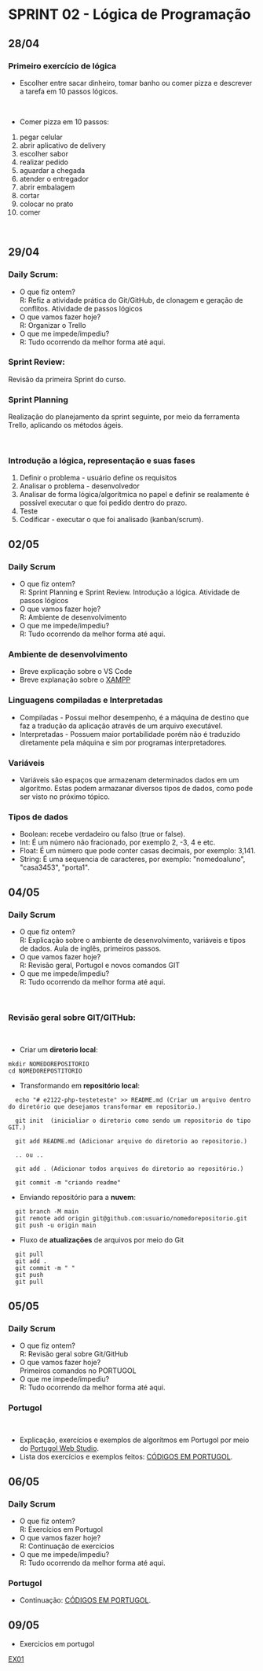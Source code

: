 # SPRINT 02 - Lógica de Programação

## 28/04

### Primeiro exercício de lógica

- Escolher entre sacar dinheiro, tomar banho ou comer pizza e descrever a tarefa em 10 passos lógicos.
</br>

- Comer pizza em 10 passos:

 <ol>
 <li>pegar celular
 <li>abrir aplicativo de delivery
 <li>escolher sabor
 <li>realizar pedido
 <li>aguardar a chegada
 <li>atender o entregador
 <li>abrir embalagem
 <li>cortar
 <li>colocar no prato
 <li>comer
 </ol> 
 </br>

## 29/04

### Daily Scrum:

- O que fiz ontem? </br>
R: Refiz a atividade prática do Git/GitHub, de clonagem e geração de conflitos.
Atividade de passos lógicos </br>
- O que vamos fazer hoje? </br>
R: Organizar o Trello
- O que me impede/impediu? </br>
R: Tudo ocorrendo da melhor forma até aqui. </br>

 ### Sprint Review:
 Revisão da primeira Sprint do curso.
</br>

 ### Sprint Planning
Realização do planejamento da sprint seguinte, por meio da ferramenta Trello, aplicando os métodos ágeis.

</br>


### Introdução a lógica, representação e suas fases
<ol>
<li>Definir o problema - usuário define os requisitos
<li>Analisar o problema - desenvolvedor
<li>Analisar de forma lógica/algorítmica no papel e definir se realamente é possível executar o que foi pedido dentro do prazo.
<li>Teste
<li>Codificar - executar o que foi analisado (kanban/scrum).
</ol>

## 02/05

### Daily Scrum

- O que fiz ontem? </br>
R: Sprint Planning e Sprint Review. Introdução a lógica.
Atividade de passos lógicos </br>
- O que vamos fazer hoje? </br>
R: Ambiente de desenvolvimento
- O que me impede/impediu? </br>
R: Tudo ocorrendo da melhor forma até aqui. </br>


### Ambiente de desenvolvimento
- Breve explicação sobre o VS Code
- Breve explanação sobre o [XAMPP](/README.md/#⚙️-ferramentas-utilizadas)

### Linguagens compiladas e Interpretadas

- Compiladas - Possui melhor desempenho, é a máquina de destino que faz a tradução da aplicação através de um arquivo executável. </br>
 - Interpretadas - Possuem maior portabilidade porém não é traduzido diretamente pela máquina e sim por programas interpretadores.


### Variáveis

 - Variáveis são espaços que armazenam determinados dados em um algoritmo. Estas podem armazanar diversos tipos de dados, como pode ser visto no próximo tópico.

### Tipos de dados

 - Boolean: recebe verdadeiro ou falso (true or false). </br>
 - Int: É um número não fracionado, por exemplo 2, -3, 4 e etc. </br>
 - Float: É um número que pode conter casas decimais, por exemplo: 3,141.
 - String: É uma sequencia de caracteres, por exemplo: "nomedoaluno", "casa3453", "porta1".

 ## 04/05

 ### Daily Scrum

 - O que fiz ontem? </br>
R: Explicação sobre o ambiente de desenvolvimento, variáveis e tipos de dados. Aula de inglês, primeiros passos. </br>
- O que vamos fazer hoje? </br>
R: Revisão geral, Portugol e novos comandos GIT
- O que me impede/impediu? </br>
R: Tudo ocorrendo da melhor forma até aqui. </br>
</br>

### **Revisão geral sobre GIT/GITHub:**
</br>

- Criar um **diretorio local**:

```
mkdir NOMEDOREPOSITORIO 
cd NOMEDOREPOSTITORIO
```
- Transformando em **repositório local**:

```
  echo "# e2122-php-testeteste" >> README.md (Criar um arquivo dentro do diretório que desejamos transformar em repositorio.)

  git init  (inicialiar o diretorio como sendo um repositorio do tipo GIT.)

  git add README.md (Adicionar arquivo do diretorio ao repositorio.) 

  .. ou ..

  git add . (Adicionar todos arquivos do diretorio ao repositório.)

  git commit -m "criando readme"
  ```
   - Enviando repositório para a **nuvem**:
```
  git branch -M main
  git remote add origin git@github.com:usuario/nomedorepositorio.git
  git push -u origin main
```
- Fluxo de **atualizações** de arquivos por meio do Git

```
  git pull
  git add .
  git commit -m " "
  git push
  git pull 
```

## 05/05

### Daily Scrum

- O que fiz ontem? </br>
R: Revisão geral sobre Git/GitHub </br>
- O que vamos fazer hoje? </br>
Primeiros comandos no PORTUGOL
- O que me impede/impediu? </br>
R: Tudo ocorrendo da melhor forma até aqui. </br>

### Portugol
</br>

 - Explicação, exercícios e exemplos de algorítmos em Portugol por meio do [Portugol Web Studio](/README.md/#⚙️-ferramentas-utilizadas). </br>
 - Lista dos exercícios e exemplos feitos: [CÓDIGOS EM PORTUGOL](/arq_aux/001portugol.md).

## 06/05

### Daily Scrum

- O que fiz ontem? </br>
R: Exercícios em Portugol </br>
- O que vamos fazer hoje? </br>
R: Continuação de exercícios
- O que me impede/impediu? </br>
R: Tudo ocorrendo da melhor forma até aqui. </br>

### Portugol

- Continuação: [CÓDIGOS EM PORTUGOL](/arq_aux/001portugol.md).


## 09/05

- Exercicios em portugol

[EX01](/exercicios/ex001.portugol)